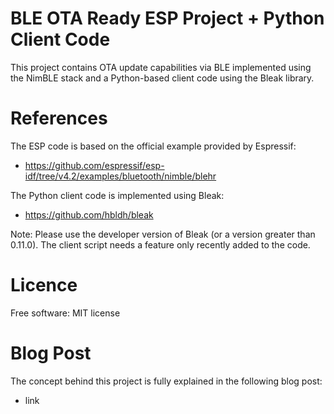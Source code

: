 # BLE OTA Ready ESP Project + Python Client Code

This project contains OTA update capabilities via BLE implemented using the NimBLE stack and a Python-based client code using the Bleak library.  

# References

The ESP code is based on the official example provided by Espressif: 
* https://github.com/espressif/esp-idf/tree/v4.2/examples/bluetooth/nimble/blehr

The Python client code is implemented using Bleak:
* https://github.com/hbldh/bleak

Note: Please use the developer version of Bleak (or a version greater than 0.11.0). The client script needs a feature only recently added to the code. 


# Licence 
Free software: MIT license

# Blog Post 

The concept behind this project is fully explained in the following blog post:
* link
